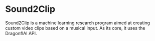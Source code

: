 # Sound2Clip
Sound2Clip is a machine learning research program aimed at creating custom video clips based on a musical input.
As its core, it uses the DragonflAI API.
